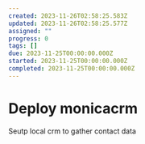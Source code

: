 ```yaml
---
created: 2023-11-26T02:58:25.583Z
updated: 2023-11-26T02:58:25.577Z
assigned: ""
progress: 0
tags: []
due: 2023-11-25T00:00:00.000Z
started: 2023-11-25T00:00:00.000Z
completed: 2023-11-25T00:00:00.000Z
---
```


# Deploy monicacrm

Seutp local crm to gather contact data
